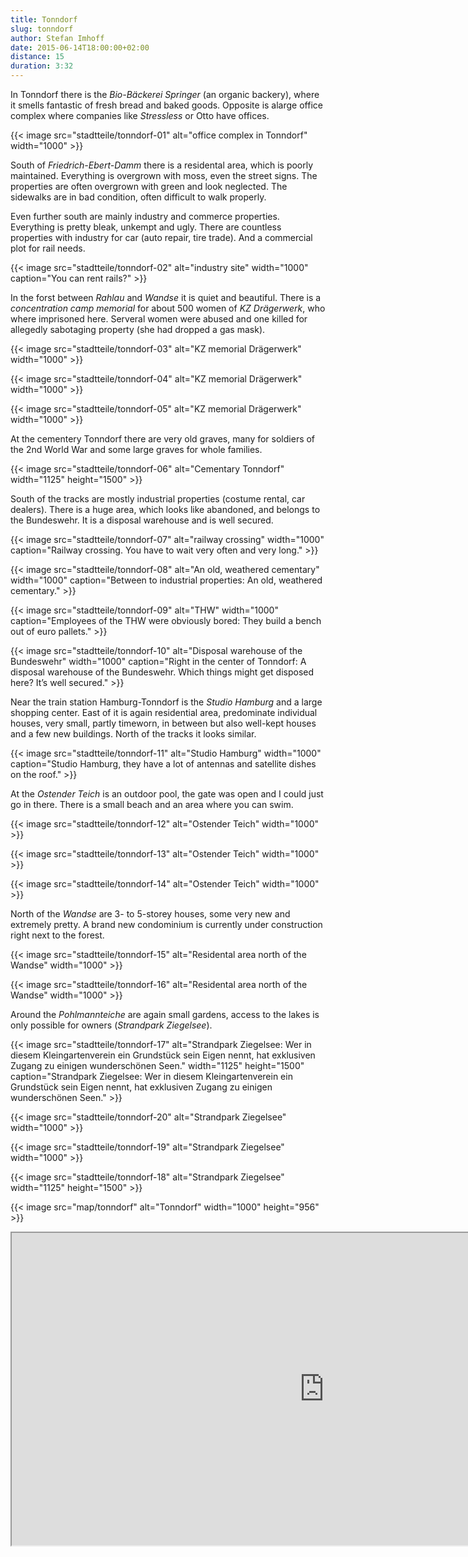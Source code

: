 ```yaml
---
title: Tonndorf
slug: tonndorf
author: Stefan Imhoff
date: 2015-06-14T18:00:00+02:00
distance: 15
duration: 3:32
---
```


In Tonndorf there is the *Bio-Bäckerei Springer* (an organic backery), where it smells fantastic of fresh bread and baked goods. Opposite is alarge office complex where companies like *Stressless* or Otto have offices.

{{< image src="stadtteile/tonndorf-01" alt="office complex in Tonndorf" width="1000" >}}

South of *Friedrich-Ebert-Damm* there is a residental area, which is poorly maintained. Everything is overgrown with moss, even the street signs. The properties are often overgrown with green and look neglected. The sidewalks are in bad condition, often difficult to walk properly.

Even further south are mainly industry and commerce properties. Everything is pretty bleak, unkempt and ugly. There are countless properties with industry for car (auto repair, tire trade). And a commercial plot for rail needs.

{{< image src="stadtteile/tonndorf-02" alt="industry site" width="1000" caption="You can rent rails?" >}}

In the forst between *Rahlau* and *Wandse* it is quiet and beautiful. There is a *concentration camp memorial* for about 500 women of *KZ Drägerwerk*, who where imprisoned here. Serveral women were abused and one killed for allegedly sabotaging property (she had dropped a gas mask).

{{< image src="stadtteile/tonndorf-03" alt="KZ memorial Drägerwerk" width="1000" >}}

{{< image src="stadtteile/tonndorf-04" alt="KZ memorial Drägerwerk" width="1000" >}}

{{< image src="stadtteile/tonndorf-05" alt="KZ memorial Drägerwerk" width="1000" >}}

At the cementery Tonndorf there are very old graves, many for soldiers of the 2nd World War and some large graves for whole families.

{{< image src="stadtteile/tonndorf-06" alt="Cementary Tonndorf" width="1125" height="1500" >}}

South of the tracks are mostly industrial properties (costume rental, car dealers). There is a huge area, which looks like abandoned, and belongs to the Bundeswehr. It is a disposal warehouse and is well secured.

{{< image src="stadtteile/tonndorf-07" alt="railway crossing" width="1000" caption="Railway crossing. You have to wait very often and very long." >}}

{{< image src="stadtteile/tonndorf-08" alt="An old, weathered cementary" width="1000" caption="Between to industrial properties: An old, weathered cementary." >}}

{{< image src="stadtteile/tonndorf-09" alt="THW" width="1000" caption="Employees of the THW were obviously bored: They build a bench out of euro pallets." >}}

{{< image src="stadtteile/tonndorf-10" alt="Disposal warehouse of the Bundeswehr" width="1000" caption="Right in the center of Tonndorf: A disposal warehouse of the Bundeswehr. Which things might get disposed here? It’s well secured." >}}

Near the train station Hamburg-Tonndorf is the *Studio Hamburg* and a large shopping center. East of it is again residential area, predominate individual houses, very small, partly timeworn, in between but also well-kept houses and a few new buildings. North of the tracks it looks similar.

{{< image src="stadtteile/tonndorf-11" alt="Studio Hamburg" width="1000" caption="Studio Hamburg, they have a lot of antennas and satellite dishes on the roof." >}}

At the *Ostender Teich* is an outdoor pool, the gate was open and I could just go in there. There is a small beach and an area where you can swim.

{{< image src="stadtteile/tonndorf-12" alt="Ostender Teich" width="1000" >}}

{{< image src="stadtteile/tonndorf-13" alt="Ostender Teich" width="1000" >}}

{{< image src="stadtteile/tonndorf-14" alt="Ostender Teich" width="1000" >}}

North of the *Wandse* are 3- to 5-storey houses, some very new and extremely pretty. A brand new condominium is currently under construction right next to the forest.

{{< image src="stadtteile/tonndorf-15" alt="Residental area north of the Wandse" width="1000" >}}

{{< image src="stadtteile/tonndorf-16" alt="Residental area north of the Wandse" width="1000" >}}

Around the *Pohlmannteiche* are again small gardens, access to the lakes is only possible for owners (*Strandpark Ziegelsee*).

{{< image src="stadtteile/tonndorf-17" alt="Strandpark Ziegelsee: Wer in diesem Kleingartenverein ein Grundstück sein Eigen nennt, hat exklusiven Zugang zu einigen wunderschönen Seen." width="1125" height="1500" caption="Strandpark Ziegelsee: Wer in diesem Kleingartenverein ein Grundstück sein Eigen nennt, hat exklusiven Zugang zu einigen wunderschönen Seen." >}}

{{< image src="stadtteile/tonndorf-20" alt="Strandpark Ziegelsee" width="1000" >}}

{{< image src="stadtteile/tonndorf-19" alt="Strandpark Ziegelsee" width="1000" >}}

{{< image src="stadtteile/tonndorf-18" alt="Strandpark Ziegelsee" width="1125" height="1500" >}}

{{< image src="map/tonndorf" alt="Tonndorf" width="1000" height="956" >}}

<iframe class="map" src="https://www.google.com/maps/d/u/0/embed?mid=15seOWRQJj3cIfHjq74xqjrgD7Mg" width="1000" height="500">
</iframe>

